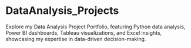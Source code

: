 # DataAnalysis_Projects
Explore my Data Analysis Project Portfolio, featuring Python data analysis, Power BI dashboards, Tableau visualizations, and Excel insights, showcasing my expertise in data-driven decision-making.
